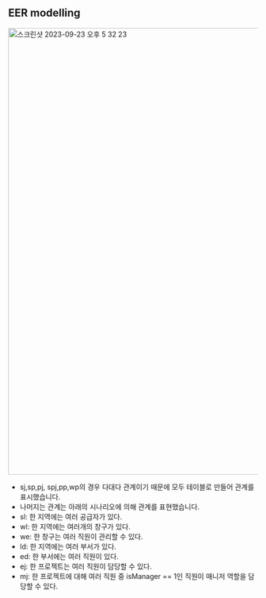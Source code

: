 ## EER modelling
<img width="900" alt="스크린샷 2023-09-23 오후 5 32 23" src="https://github.com/YeoJiSu/DataBase/assets/76769044/289a6b6f-9535-4770-bd81-110912bf2ccb">

- sj,sp,pj, spj,pp,wp의 경우 다대다 관계이기 때문에 모두 테이블로 만들어 관계를 표시했습니다. 
- 나머지는 관계는 아래의 시나리오에 의해 관계를 표현했습니다.
- sl: 한 지역에는 여러 공급자가 있다. 
- wl: 한 지역에는 여러개의 창구가 있다. 
- we: 한 창구는 여러 직원이 관리할 수 있다. 
- ld: 한 지역에는 여러 부서가 있다. 
- ed: 한 부서에는 여러 직원이 있다. 
- ej: 한 프로젝트는 여러 직원이 담당할 수 있다. 
- mj: 한 프로젝트에 대해 여러 직원 중 isManager == 1인 직원이 매니저 역할을 담당할 수 있다. 
